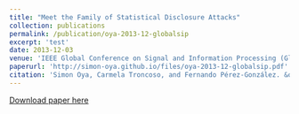 ```yaml
---
title: "Meet the Family of Statistical Disclosure Attacks"
collection: publications
permalink: /publication/oya-2013-12-globalsip
excerpt: 'test'
date: 2013-12-03
venue: 'IEEE Global Conference on Signal and Information Processing (GlobalSIP)'
paperurl: 'http://simon-oya.github.io/files/oya-2013-12-globalsip.pdf'
citation: 'Simon Oya, Carmela Troncoso, and Fernando Pérez-González. &quot;Meet the Family of Statistical Disclosure Attacks&quot; <i>IEEE Global Conference on Signal and Information Processing</i>. (pp. 233-236). IEEE, 2013.'
---
```


[Download paper here](http://simon-oya.github.io/files/oya-2013-12-globalsip.pdf)
